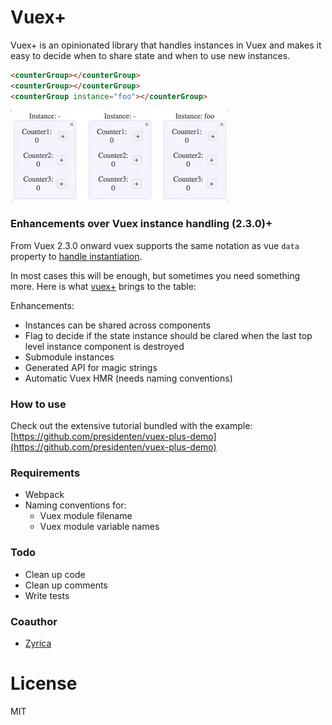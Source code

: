 # Vuex+
Vuex+ is an opinionated library that handles instances in Vuex and makes it easy to decide when to share state and when to use new instances.
```html
<counterGroup></counterGroup>
<counterGroup></counterGroup>
<counterGroup instance="foo"></counterGroup>
```
![piri](./docs/instances.gif)

### Enhancements over Vuex instance handling (2.3.0)+
From Vuex 2.3.0 onward vuex supports the same notation as vue `data` property to [handle instantiation](https://vuex.vuejs.org/en/modules.html).

In most cases this will be enough, but sometimes you need something more. Here is what [vuex+](https://github.com/presidenten/vuex-plus) brings to the table:

Enhancements:
- Instances can be shared across components
- Flag to decide if the state instance should be clared when the last top level instance component is destroyed
- Submodule instances
- Generated API for magic strings
- Automatic Vuex HMR (needs naming conventions)

### How to use
Check out the extensive tutorial bundled with the example:
[https://github.com/presidenten/vuex-plus-demo](https://github.com/presidenten/vuex-plus-demo)

### Requirements
- Webpack
- Naming conventions for:
  - Vuex module filename
  - Vuex module variable names

### Todo
- Clean up code
- Clean up comments
- Write tests

### Coauthor
- [Zyrica](https://github.com/zyrica)

# License
MIT

